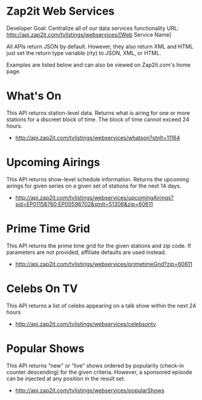 Zap2it Web Services
===================
Developer Goal: Centralize all of our data services functionality
URL:  http://api.zap2it.com/tvlistings/webservices/[Web Service Name]

All APIs return JSON by default.  However, they also return XML and HTML just set the return type variable (rty) to JSON, XML, or HTML.

Examples are listed below and can also be viewed on Zap2it.com's home page.

What's On
============================
This API returns station-level data.  Returns what is airing for one or more stations for a discreet block of time.  The block of time cannot exceed 24 hours.
* http://api.zap2it.com/tvlistings/webservices/whatson?stnlt=11164


Upcoming Airings
============================
This API returns show-level schedule information.  Returns the upcoming airings for given series on a given set of stations for the next 14 days.
* http://api.zap2it.com/tvlistings/webservices/upcomingAirings?sid=EP01158760,EP00596702&stnlt=51306&zip=60611


Prime Time Grid
============================
This API returns the prime time grid for the given stations and zip code.  If parameters are not provided, affiliate defaults are used instead.
* http://api.zap2it.com/tvlistings/webservices/primetimeGrid?zip=60611


Celebs On TV
============================
This API returns a list of celebs appearing on a talk show within the next 24 hours
* http://api.zap2it.com/tvlistings/webservices/celebsontv


Popular Shows
============================
This API returns “new” or “live” shows ordered by popularity (check-in counter descending) for the given criteria.  However, a sponsored episode can be injected at any position in the result set. 
* http://api.zap2it.com/tvlistings/webservices/popularShows